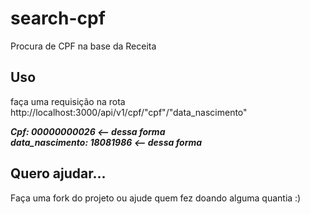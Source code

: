 # search-cpf
Procura de CPF na base da Receita

## Uso
faça uma requisição na rota http://localhost:3000/api/v1/cpf/"cpf"/"data_nascimento"

***Cpf: 00000000026 <-- dessa forma  <br/>
data_nascimento: 18081986 <-- dessa forma <br/>***


## Quero ajudar...

Faça uma fork do projeto ou ajude quem fez doando alguma quantia :)
